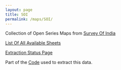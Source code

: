 ```yaml
---
layout: page
title: SOI
permalink: /maps/SOI/
---
```


Collection of Open Series Maps from [Survey Of India](https://onlinemaps.surveyofindia.gov.in)

[List Of All Available Sheets](sheets)

[Extraction Status Page](status)

Part of the [Code](https://github.com/ramSeraph/opendata/tree/master/maps/SOI) used to extract this data.
